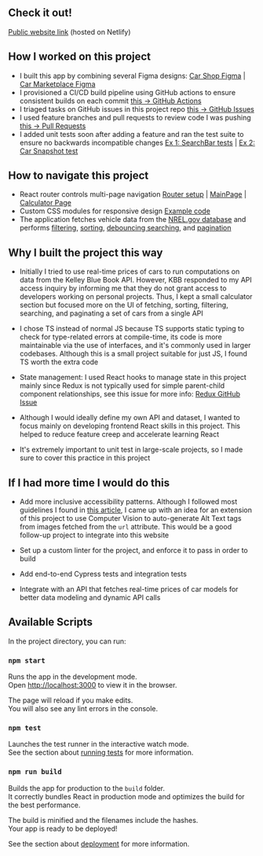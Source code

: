 ## Check it out!

[Public website link](https://elegant-strudel-f64bcd.netlify.app/) (hosted on Netlify)

## How I worked on this project

- I built this app by combining several Figma designs: [Car Shop Figma](<https://www.figma.com/file/wKzgNGmmo7NsIcxkgwjhFK/Car-Shop-Landing-Page-(Community)?type=design&node-id=0-1&mode=design>) | [Car Marketplace Figma](<https://www.figma.com/file/47Mc8PD092TdMJFeHImcYb/Web-design-for-website-for-selling-and-buying-cars-(Community)?type=design&node-id=0%3A1&mode=design&t=8OF2s9Ur4GmnLR0L-1>)
- I provisioned a CI/CD build pipeline using GitHub actions to ensure consistent builds on each commit [this -> GitHub Actions](https://github.com/RyanJHamby/EV-Breakeven-Calculator/actions)
- I triaged tasks on GitHub issues in this project repo [this -> GitHub Issues](https://github.com/RyanJHamby/EV-Breakeven-Calculator/issues)
- I used feature branches and pull requests to review code I was pushing [this -> Pull Requests](https://github.com/RyanJHamby/EV-Breakeven-Calculator/pulls?q=is%3Apr+is%3Aclosed)
- I added unit tests soon after adding a feature and ran the test suite to ensure no backwards incompatible changes [Ex 1: SearchBar tests](https://github.com/RyanJHamby/EV-Breakeven-Calculator/blob/main/src/components/searchbar/Searchbar.test.tsx) | [Ex 2: Car Snapshot test](https://github.com/RyanJHamby/EV-Breakeven-Calculator/blob/main/src/components/car/Car.test.tsx)

## How to navigate this project

- React router controls multi-page navigation [Router setup](https://github.com/RyanJHamby/EV-Breakeven-Calculator/blob/main/src/routes.tsx) | [MainPage](https://github.com/RyanJHamby/EV-Breakeven-Calculator/blob/main/src/pages/MainPage.tsx) | [Calculator Page](https://github.com/RyanJHamby/EV-Breakeven-Calculator/blob/main/src/pages/CalculatorPage.tsx)
- Custom CSS modules for responsive design [Example code](https://github.com/RyanJHamby/EV-Breakeven-Calculator/tree/main/src/style)
- The application fetches vehicle data from the [NREL.gov database](https://developer.nrel.gov/docs/transportation/vehicles-v1/) and performs [filtering](https://github.com/RyanJHamby/EV-Breakeven-Calculator/blob/main/src/components/sidebar/FilterSidebar.tsx), [sorting](https://github.com/RyanJHamby/EV-Breakeven-Calculator/blob/main/src/components/sortbar/Sortbar.tsx), [debouncing searching](https://github.com/RyanJHamby/EV-Breakeven-Calculator/blob/main/src/components/searchbar/Searchbar.tsx), and [pagination](https://github.com/RyanJHamby/EV-Breakeven-Calculator/blob/main/src/components/paginationbar/PaginationBar.tsx)

## Why I built the project this way

- Initially I tried to use real-time prices of cars to run computations on data from the Kelley Blue Book API. However, KBB responded to my API access inquiry by informing me that they do not grant access to developers working on personal projects. Thus, I kept a small calculator section but focused more on the UI of fetching, sorting, filtering, searching, and paginating a set of cars from a single API

- I chose TS instead of normal JS because TS supports static typing to check for type-related errors at compile-time, its code is more maintainable via the use of interfaces, and it's commonly used in larger codebases. Although this is a small project suitable for just JS, I found TS worth the extra code

- State management: I used React hooks to manage state in this project mainly since Redux is not typically used for simple parent-child component relationships, see this issue for more info: [Redux GitHub Issue](https://github.com/RyanJHamby/EV-Breakeven-Calculator/issues/16)

- Although I would ideally define my own API and dataset, I wanted to focus mainly on developing frontend React skills in this project. This helped to reduce feature creep and accelerate learning React

- It's extremely important to unit test in large-scale projects, so I made sure to cover this practice in this project

## If I had more time I would do this

- Add more inclusive accessibility patterns. Although I followed most guidelines I found in [this article](https://uxdesign.cc/accessibility-patterns-all-front-end-developers-should-know-b5d705c42b4c), I came up with an idea for an extension of this project to use Computer Vision to auto-generate Alt Text tags from images fetched from the `url` attribute. This would be a good follow-up project to integrate into this website

- Set up a custom linter for the project, and enforce it to pass in order to build

- Add end-to-end Cypress tests and integration tests

- Integrate with an API that fetches real-time prices of car models for better data modeling and dynamic API calls

## Available Scripts

In the project directory, you can run:

### `npm start`

Runs the app in the development mode.\
Open [http://localhost:3000](http://localhost:3000) to view it in the browser.

The page will reload if you make edits.\
You will also see any lint errors in the console.

### `npm test`

Launches the test runner in the interactive watch mode.\
See the section about [running tests](https://facebook.github.io/create-react-app/docs/running-tests) for more information.

### `npm run build`

Builds the app for production to the `build` folder.\
It correctly bundles React in production mode and optimizes the build for the best performance.

The build is minified and the filenames include the hashes.\
Your app is ready to be deployed!

See the section about [deployment](https://facebook.github.io/create-react-app/docs/deployment) for more information.

